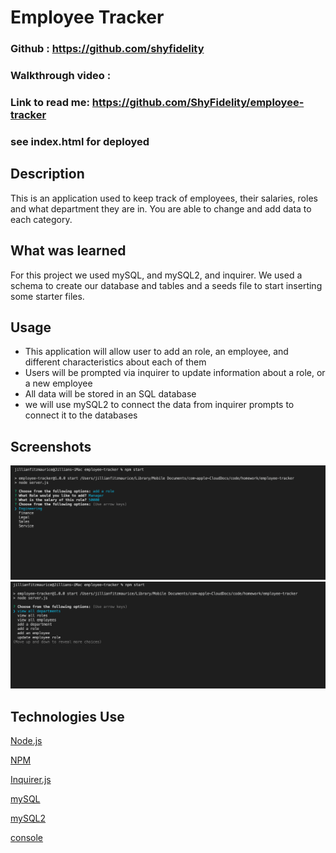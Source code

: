 # Employee Tracker

### Github : https://github.com/shyfidelity

### Walkthrough video : 
### Link to read me: https://github.com/ShyFidelity/employee-tracker
### see index.html for deployed 

## Description
This is an application used to keep track of employees, their salaries, roles and what department they are in. You are able to change and add data to each category. 

## What was learned
For this project we used mySQL, and mySQL2, and inquirer. We used a schema to create our database and tables and a seeds file to start inserting some starter files. 


## Usage
- This application will allow user to add an role, an employee, and different characteristics about each of them
- Users will be prompted via inquirer to update information about a role, or a new employee 
- All data will be stored in an SQL database  
- we will use mySQL2 to connect the data from inquirer prompts to connect it to the databases 



## Screenshots
![](./assets/employeeSS1.png)
![](./assets/employeeSS2.png)


## Technologies Use
<p><a href="https://nodejs.org/">Node.js</a></p>
<p><a href="https://www.npmjs.com/">NPM</a></p>
<p><a href="https://www.npmjs.com/package/inquirer">Inquirer.js</a><p>
<p><a href="https://www.mysql.com/">mySQL</a></p>
<p><a href="https://www.npmjs.com/package/mysql2">mySQL2</a></p>
<p><a href="https://www.npmjs.com/package/console.table">console</a><p>

